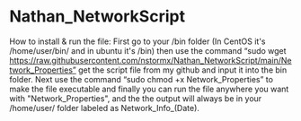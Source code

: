 # Nathan_NetworkScript

How to install & run the file:
First go to your /bin folder (In CentOS it's /home/user/bin/ and in ubuntu it's /bin) then use the command “sudo wget https://raw.githubusercontent.com/nstormx/Nathan_NetworkScript/main/Network_Properties” get the script file from my github and input it into the bin folder. Next use the command “sudo chmod +x Network_Properties” to make the file executable and finally you can run the file anywhere you want with "Network_Properties", and the the output will always be in your /home/user/ folder labeled as Network_Info_(Date).
